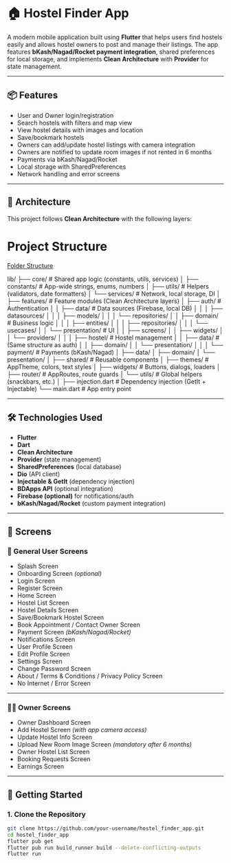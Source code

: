 # 🏠 Hostel Finder App

A modern mobile application built using **Flutter** that helps users find hostels easily and allows hostel owners to post and manage their listings. The app features **bKash/Nagad/Rocket payment integration**, shared preferences for local storage, and implements **Clean Architecture** with **Provider** for state management.

---

## 📦 Features

- User and Owner login/registration
- Search hostels with filters and map view
- View hostel details with images and location
- Save/bookmark hostels
- Owners can add/update hostel listings with camera integration
- Owners are notified to update room images if not rented in 6 months
- Payments via bKash/Nagad/Rocket
- Local storage with SharedPreferences
- Network handling and error screens

---

## 🧱 Architecture

This project follows **Clean Architecture** with the following layers:

# Project Structure
[Folder Structure](https://github.com/sbfrusho/hostel_finder/blob/main/lib/assets/folder%20struc.png)

lib/
├── core/ # Shared app logic (constants, utils, services)
│ ├── constants/ # App-wide strings, enums, numbers
│ ├── utils/ # Helpers (validators, date formatters)
│ └── services/ # Network, local storage, DI
│
├── features/ # Feature modules (Clean Architecture layers)
│ ├── auth/ # Authentication
│ │ ├── data/ # Data sources (Firebase, local DB)
│ │ │ ├── datasources/
│ │ │ ├── models/
│ │ │ └── repositories/
│ │ ├── domain/ # Business logic
│ │ │ ├── entities/
│ │ │ ├── repositories/
│ │ │ └── usecases/
│ │ └── presentation/ # UI
│ │ ├── screens/
│ │ ├── widgets/
│ │ └── providers/
│ │
│ ├── hostel/ # Hostel management
│ │ ├── data/ # (Same structure as auth)
│ │ ├── domain/
│ │ └── presentation/
│ │
│ └── payment/ # Payments (bKash/Nagad)
│ ├── data/
│ ├── domain/
│ └── presentation/
│
├── shared/ # Reusable components
│ ├── themes/ # AppTheme, colors, text styles
│ ├── widgets/ # Buttons, dialogs, loaders
│ ├── router/ # AppRoutes, route guards
│ └── utils/ # Global helpers (snackbars, etc.)
│
├── injection.dart # Dependency injection (GetIt + Injectable)
└── main.dart # App entry point


---

## 🛠 Technologies Used

- **Flutter**
- **Dart**
- **Clean Architecture**
- **Provider** (state management)
- **SharedPreferences** (local database)
- **Dio** (API client)
- **Injectable & GetIt** (dependency injection)
- **BDApps API** (optional integration)
- **Firebase (optional)** for notifications/auth
- **bKash/Nagad/Rocket** (custom payment integration)

---

## 📱 Screens

### 👤 General User Screens

- Splash Screen  
- Onboarding Screen *(optional)*  
- Login Screen  
- Register Screen  
- Home Screen  
- Hostel List Screen  
- Hostel Details Screen  
- Save/Bookmark Hostel Screen  
- Book Appointment / Contact Owner Screen  
- Payment Screen *(bKash/Nagad/Rocket)*  
- Notifications Screen  
- User Profile Screen  
- Edit Profile Screen  
- Settings Screen  
- Change Password Screen  
- About / Terms & Conditions / Privacy Policy Screen  
- No Internet / Error Screen  

---

### 🧑‍💼 Owner Screens

- Owner Dashboard Screen  
- Add Hostel Screen *(with app camera access)*  
- Update Hostel Info Screen  
- Upload New Room Image Screen *(mandatory after 6 months)*  
- Owner Hostel List Screen  
- Booking Requests Screen  
- Earnings Screen  

---

## 🚀 Getting Started

### 1. Clone the Repository

```bash
git clone https://github.com/your-username/hostel_finder_app.git
cd hostel_finder_app
flutter pub get
flutter pub run build_runner build --delete-conflicting-outputs
flutter run

